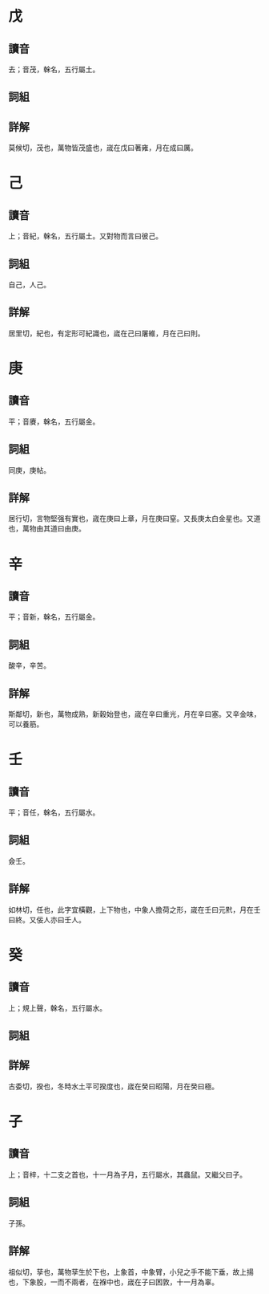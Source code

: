 # 戊

## 讀音
去；音茂，榦名，五行屬土。

## 詞組

## 詳解
莫候切，茂也，萬物皆茂盛也，𡻕在戊曰著雍，月在成曰厲。

# 己

## 讀音
上；音紀，榦名，五行屬土。又對物而言曰彼己。

## 詞組
自己，人己。

## 詳解
居里切，紀也，有定形可紀識也，𡻕在己曰屠維，月在己曰則。

# 庚

## 讀音
平；音賡，榦名，五行屬金。

## 詞組
同庚，庚帖。

## 詳解
居行切，言物堅强有實也，𡻕在庚曰上章，月在庚曰窒。又長庚太白金星也。又道也，萬物由其道曰由庚。

# 辛

## 讀音
平；音新，榦名，五行屬金。

## 詞組
酸辛，辛苦。

## 詳解
斯鄰切，新也，萬物成熟，新穀始登也，𡻕在辛曰重光，月在辛曰塞。又辛金味，可以養筋。

# 壬

## 讀音
平；音任，榦名，五行屬水。

## 詞組
僉壬。

## 詳解
如林切，任也，此字宜橫觀，上下物也，中象人擔荷之形，𡻕在壬曰元黓，月在壬曰終。又佞人亦曰壬人。

# 癸

## 讀音
上；規上聲，榦名，五行屬水。

## 詞組

## 詳解
古委切，揆也，冬時水土平可揆度也，𡻕在癸曰昭陽，月在癸曰極。

# 子

## 讀音
上；音梓，十二支之首也，十一月為子月，五行屬水，其蟲鼠。又繼父曰子。

## 詞組
子孫。

## 詳解
祖似切，孶也，萬物孶生於下也，上象首，中象臂，小兒之手不能下垂，故上揚也，下象股，一而不兩者，在褓中也，𡻕在子曰困敦，十一月為辜。


